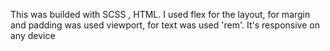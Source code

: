 This was builded with SCSS , HTML. I used flex for the layout, for margin and padding was used viewport, for text was used 'rem'. It's responsive on any device


